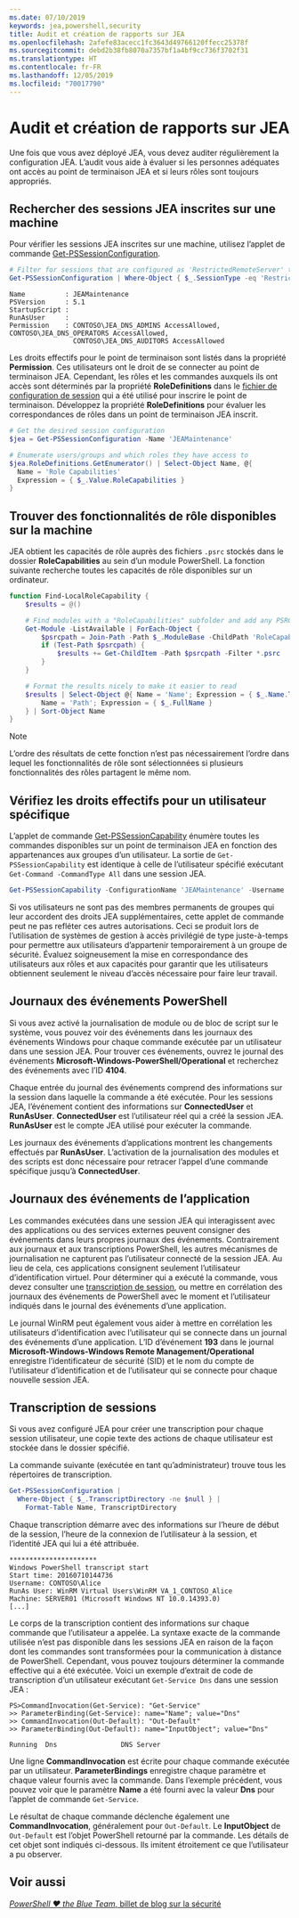 ```yaml
---
ms.date: 07/10/2019
keywords: jea,powershell,security
title: Audit et création de rapports sur JEA
ms.openlocfilehash: 2afefe83acecc1fc3643d49766120ffecc25378f
ms.sourcegitcommit: debd2b38fb8070a7357bf1a4bf9cc736f3702f31
ms.translationtype: HT
ms.contentlocale: fr-FR
ms.lasthandoff: 12/05/2019
ms.locfileid: "70017790"
---
```

# <a name="auditing-and-reporting-on-jea"></a>Audit et création de rapports sur JEA

Une fois que vous avez déployé JEA, vous devez auditer régulièrement la configuration JEA. L’audit vous aide à évaluer si les personnes adéquates ont accès au point de terminaison JEA et si leurs rôles sont toujours appropriés.

## <a name="find-registered-jea-sessions-on-a-machine"></a>Rechercher des sessions JEA inscrites sur une machine

Pour vérifier les sessions JEA inscrites sur une machine, utilisez l’applet de commande [Get-PSSessionConfiguration](/powershell/module/microsoft.powershell.core/get-pssessionconfiguration).

```powershell
# Filter for sessions that are configured as 'RestrictedRemoteServer' to find JEA-like session configurations
Get-PSSessionConfiguration | Where-Object { $_.SessionType -eq 'RestrictedRemoteServer' }
```

```Output
Name          : JEAMaintenance
PSVersion     : 5.1
StartupScript :
RunAsUser     :
Permission    : CONTOSO\JEA_DNS_ADMINS AccessAllowed, CONTOSO\JEA_DNS_OPERATORS AccessAllowed,
                CONTOSO\JEA_DNS_AUDITORS AccessAllowed
```

Les droits effectifs pour le point de terminaison sont listés dans la propriété **Permission**. Ces utilisateurs ont le droit de se connecter au point de terminaison JEA. Cependant, les rôles et les commandes auxquels ils ont accès sont déterminés par la propriété **RoleDefinitions** dans le [fichier de configuration de session](session-configurations.md) qui a été utilisé pour inscrire le point de terminaison. Développez la propriété **RoleDefinitions** pour évaluer les correspondances de rôles dans un point de terminaison JEA inscrit.

```powershell
# Get the desired session configuration
$jea = Get-PSSessionConfiguration -Name 'JEAMaintenance'

# Enumerate users/groups and which roles they have access to
$jea.RoleDefinitions.GetEnumerator() | Select-Object Name, @{
  Name = 'Role Capabilities'
  Expression = { $_.Value.RoleCapabilities }
}
```

## <a name="find-available-role-capabilities-on-the-machine"></a>Trouver des fonctionnalités de rôle disponibles sur la machine

JEA obtient les capacités de rôle auprès des fichiers `.psrc` stockés dans le dossier **RoleCapabilities** au sein d’un module PowerShell. La fonction suivante recherche toutes les capacités de rôle disponibles sur un ordinateur.

```powershell
function Find-LocalRoleCapability {
    $results = @()

    # Find modules with a "RoleCapabilities" subfolder and add any PSRC files to the result set
    Get-Module -ListAvailable | ForEach-Object {
        $psrcpath = Join-Path -Path $_.ModuleBase -ChildPath 'RoleCapabilities'
        if (Test-Path $psrcpath) {
            $results += Get-ChildItem -Path $psrcpath -Filter *.psrc
        }
    }

    # Format the results nicely to make it easier to read
    $results | Select-Object @{ Name = 'Name'; Expression = { $_.Name.TrimEnd('.psrc') }}, @{
        Name = 'Path'; Expression = { $_.FullName }
    } | Sort-Object Name
}
```

> [!NOTE]
> L’ordre des résultats de cette fonction n’est pas nécessairement l’ordre dans lequel les fonctionnalités de rôle sont sélectionnées si plusieurs fonctionnalités des rôles partagent le même nom.

## <a name="check-effective-rights-for-a-specific-user"></a>Vérifiez les droits effectifs pour un utilisateur spécifique

L’applet de commande [Get-PSSessionCapability](/powershell/module/microsoft.powershell.core/Get-PSSessionCapability) énumère toutes les commandes disponibles sur un point de terminaison JEA en fonction des appartenances aux groupes d’un utilisateur.
La sortie de `Get-PSSessionCapability` est identique à celle de l’utilisateur spécifié exécutant `Get-Command -CommandType All` dans une session JEA.

```powershell
Get-PSSessionCapability -ConfigurationName 'JEAMaintenance' -Username 'CONTOSO\Alice'
```

Si vos utilisateurs ne sont pas des membres permanents de groupes qui leur accordent des droits JEA supplémentaires, cette applet de commande peut ne pas refléter ces autres autorisations. Ceci se produit lors de l’utilisation de systèmes de gestion à accès privilégié de type juste-à-temps pour permettre aux utilisateurs d’appartenir temporairement à un groupe de sécurité. Évaluez soigneusement la mise en correspondance des utilisateurs aux rôles et aux capacités pour garantir que les utilisateurs obtiennent seulement le niveau d’accès nécessaire pour faire leur travail.

## <a name="powershell-event-logs"></a>Journaux des événements PowerShell

Si vous avez activé la journalisation de module ou de bloc de script sur le système, vous pouvez voir des événements dans les journaux des événements Windows pour chaque commande exécutée par un utilisateur dans une session JEA. Pour trouver ces événements, ouvrez le journal des événements **Microsoft-Windows-PowerShell/Operational** et recherchez des événements avec l’ID **4104**.

Chaque entrée du journal des événements comprend des informations sur la session dans laquelle la commande a été exécutée. Pour les sessions JEA, l’événement contient des informations sur **ConnectedUser** et **RunAsUser**. **ConnectedUser** est l’utilisateur réel qui a créé la session JEA. **RunAsUser** est le compte JEA utilisé pour exécuter la commande.

Les journaux des événements d’applications montrent les changements effectués par **RunAsUser**. L’activation de la journalisation des modules et des scripts est donc nécessaire pour retracer l’appel d’une commande spécifique jusqu’à **ConnectedUser**.

## <a name="application-event-logs"></a>Journaux des événements de l’application

Les commandes exécutées dans une session JEA qui interagissent avec des applications ou des services externes peuvent consigner des événements dans leurs propres journaux des événements. Contrairement aux journaux et aux transcriptions PowerShell, les autres mécanismes de journalisation ne capturent pas l’utilisateur connecté de la session JEA. Au lieu de cela, ces applications consignent seulement l’utilisateur d’identification virtuel.
Pour déterminer qui a exécuté la commande, vous devez consulter une [transcription de session](#session-transcripts), ou mettre en corrélation des journaux des événements de PowerShell avec le moment et l’utilisateur indiqués dans le journal des événements d’une application.

Le journal WinRM peut également vous aider à mettre en corrélation les utilisateurs d’identification avec l’utilisateur qui se connecte dans un journal des événements d’une application. L’ID d’événement **193** dans le journal **Microsoft-Windows-Windows Remote Management/Operational** enregistre l’identificateur de sécurité (SID) et le nom du compte de l’utilisateur d’identification et de l’utilisateur qui se connecte pour chaque nouvelle session JEA.

## <a name="session-transcripts"></a>Transcription de sessions

Si vous avez configuré JEA pour créer une transcription pour chaque session utilisateur, une copie texte des actions de chaque utilisateur est stockée dans le dossier spécifié.

La commande suivante (exécutée en tant qu’administrateur) trouve tous les répertoires de transcription.

```powershell
Get-PSSessionConfiguration |
  Where-Object { $_.TranscriptDirectory -ne $null } |
    Format-Table Name, TranscriptDirectory
```

Chaque transcription démarre avec des informations sur l’heure de début de la session, l’heure de la connexion de l’utilisateur à la session, et l’identité JEA qui lui a été attribuée.

```
**********************
Windows PowerShell transcript start
Start time: 20160710144736
Username: CONTOSO\Alice
RunAs User: WinRM Virtual Users\WinRM VA_1_CONTOSO_Alice
Machine: SERVER01 (Microsoft Windows NT 10.0.14393.0)
[...]
```

Le corps de la transcription contient des informations sur chaque commande que l’utilisateur a appelée. La syntaxe exacte de la commande utilisée n’est pas disponible dans les sessions JEA en raison de la façon dont les commandes sont transformées pour la communication à distance de PowerShell. Cependant, vous pouvez toujours déterminer la commande effective qui a été exécutée. Voici un exemple d’extrait de code de transcription d’un utilisateur exécutant `Get-Service Dns` dans une session JEA :

```
PS>CommandInvocation(Get-Service): "Get-Service"
>> ParameterBinding(Get-Service): name="Name"; value="Dns"
>> CommandInvocation(Out-Default): "Out-Default"
>> ParameterBinding(Out-Default): name="InputObject"; value="Dns"

Running  Dns                DNS Server
```

Une ligne **CommandInvocation** est écrite pour chaque commande exécutée par un utilisateur. **ParameterBindings** enregistre chaque paramètre et chaque valeur fournis avec la commande. Dans l’exemple précédent, vous pouvez voir que le paramètre **Name** a été fourni avec la valeur **Dns** pour l’applet de commande `Get-Service`.

Le résultat de chaque commande déclenche également une **CommandInvocation**, généralement pour `Out-Default`. Le **InputObject** de `Out-Default` est l’objet PowerShell retourné par la commande. Les détails de cet objet sont indiqués ci-dessous. Ils imitent étroitement ce que l’utilisateur a pu observer.

## <a name="see-also"></a>Voir aussi

[*PowerShell ♥ the Blue Team*, billet de blog sur la sécurité](https://devblogs.microsoft.com/powershell/powershell-the-blue-team/)
